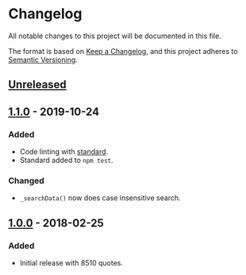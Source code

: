# Changelog

All notable changes to this project will be documented in this file.

The format is based on [Keep a Changelog](https://keepachangelog.com/en/1.0.0/),
and this project adheres to [Semantic Versioning](https://semver.org/spec/v2.0.0.html).

## [Unreleased]

## [1.1.0] - 2019-10-24
### Added
- Code linting with [standard](https://standardjs.com/index.html).
- Standard added to `npm test`.

### Changed
- `_searchData()` now does case insensitive search.

## [1.0.0] - 2018-02-25
### Added
- Initial release with 8510 quotes.

[unreleased]: https://github.com/FR0ST1N/animequotes/compare/master...develop
[1.1.0]: https://github.com/FR0ST1N/animequotes/compare/v1.0.0...v1.1.0
[1.0.0]: https://github.com/FR0ST1N/animequotes/releases/tag/v1.0.0
